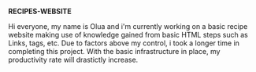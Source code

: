 <b> RECIPES-WEBSITE </b> 

<p> Hi everyone, my name is Olua and i'm currently working on a basic recipe website making use of knowledge gained from basic HTML steps such as Links, tags, etc. Due to factors above my control, i took a longer time in completing this project. With the basic infrastructure in place, my productivity rate will drastictly increase. </p>
